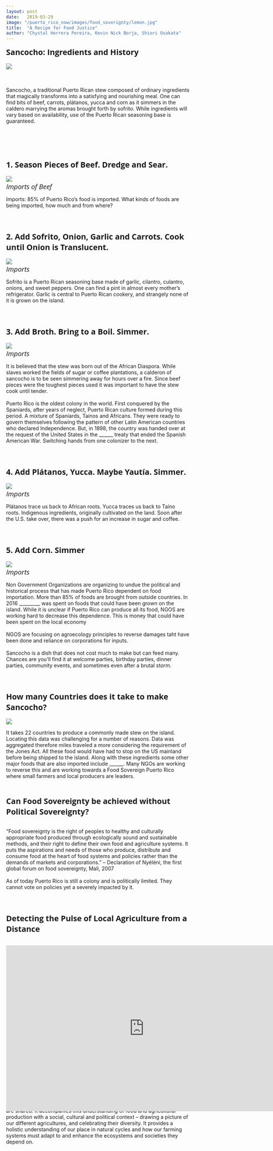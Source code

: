 ```yaml
---
layout: post
date:   2019-03-29
image: "/puerto_rico_now/images/food_soverignty/lemon.jpg"
title:  "A Recipe for Food Justice"
author: "Chystal Herrera Pereira, Kevin Nick Borja, Shiori Osakata"
---
```

<span style="font-family:'Open Sans', sans-serif; font-size:16pt;"><b>Sancocho: Ingredients and History</b></span>
<br><br>
<image src="/puerto_rico_now/images/food_soverignty/Sancocho White.png">
	<br><br><br>
	<p>
	Sancocho, a traditional Puerto Rican stew composed of ordinary ingredients that magically transforms into a satisfying and nourishing meal. One can find bits of beef, carrots, plátanos, yucca and corn as it simmers in the caldero marrying the aromas brought forth by sofrito. While ingredients will vary based on availability, use of the Puerto Rican seasoning base is guaranteed. </p><br><br><br><br>

<span style="font-family:'Open Sans', sans-serif; font-size:16pt;"><b>1. Season Pieces of Beef. Dredge and Sear. </b></span>
<br><br>
<img src="/puerto_rico_now/images/food_soverignty/03 CUMULATIVE.png"><br>
<span style="font-family:'Open Sans', sans-serif; font-size:14pt;"><i>Imports of Beef</i></span><br>
<p>Imports: 85% of Puerto Rico’s food is imported. What kinds of foods are being imported, how much and from where? </p><br><br>

<span style="font-family:'Open Sans', sans-serif; font-size:16pt;"><b>2. Add Sofrito, Onion, Garlic and Carrots. Cook until Onion is Translucent. </b></span>
<br><br>
<img src="/puerto_rico_now/images/food_soverignty/02 CUMULATIVE.png"><br>
<span style="font-family:'Open Sans', sans-serif; font-size:14pt;"><i>Imports</i></span><br>
<p>Sofrito is a Puerto Rican seasoning base made of garlic, cilantro, culantro, onions, and sweet peppers. One can find a pint in almost every mother’s refrigerator. Garlic is central to Puerto Rican cookery, and strangely none of it is grown on the island.</p><br><br>

<span style="font-family:'Open Sans', sans-serif; font-size:16pt;"><b>3. Add Broth. Bring to a Boil. Simmer. </b></span>
<br><br>
<img src="/puerto_rico_now/images/food_soverignty/01 CUMULATIVE.png"><br>
<span style="font-family:'Open Sans', sans-serif; font-size:14pt;"><i>Imports</i></span><br>
<p>It is believed that the stew was born out of the African Diaspora. While slaves worked the fields of sugar or coffee plantations, a calderon of sancocho is to be seen simmering away for hours over a fire. Since beef pieces were the toughest pieces used it was important to have the stew cook until tender. <br><br>Puerto Rico is the oldest colony in the world. First conquered by the Spaniards, after years of neglect, Puerto Rican culture formed during this period. A mixture of Spaniards, Taínos and Africans. They were ready to govern themselves following the pattern of other Latin American countries who declared Independence. But, in 1898, the country was handed over at the request of the United States in the ______ treaty that ended the Spanish American War. Switching hands from one colonizer to the next. </p><br><br>

<span style="font-family:'Open Sans', sans-serif; font-size:16pt;"><b>4. Add Plátanos, Yucca. Maybe Yautía. Simmer. </b></span>
<br><br>
<img src="/puerto_rico_now/images/food_soverignty/05 CUMULATIVE.png"><br>
<span style="font-family:'Open Sans', sans-serif; font-size:14pt;"><i>Imports</i></span><br>
<p>Plátanos trace us back to African roots. Yucca traces us back to Taíno roots. Indigenous ingredients, originally cultivated on the land. Soon after the U.S. take over, there was a push for an increase in sugar and coffee.</p><br><br>

<span style="font-family:'Open Sans', sans-serif; font-size:16pt;"><b>5. Add Corn. Simmer</b></span>
<br><br>
<img src="/puerto_rico_now/images/food_soverignty/04 CUMULATIVE.png"><br>
<span style="font-family:'Open Sans', sans-serif; font-size:14pt;"><i>Imports</i></span><br>
<p>Non Government Organizations are organizing to undue the political and historical process that has made Puerto Rico dependent on food importation. More than 85% of foods are brought from outside countries. In 2016 _________ was spent on foods that could have been grown on the island. While it is unclear if Puerto Rico can produce all its food, NGOS are working hard to decrease this dependence. This is money that could have been spent on the local economy<br><br>NGOS are focusing on agroecology principles to reverse damages taht have been done and reliance on corporations for inputs.<br><br>Sancocho is a dish that does not cost much to make but can feed many. Chances are you’ll find it at welcome parties, birthday parties, dinner parties, community events, and sometimes even after a brutal storm.</p><br><br>

<span style="font-family:'Open Sans', sans-serif; font-size:16pt;"><b>How many Countries does it take to make Sancocho?</b></span>
<br><br>
<img src="/puerto_rico_now/images/food_soverignty/Imports-GIF.gif"><br>
<p>It takes 22 countries to produce a commonly made stew on the island. Locating this data was challenging for a number of reasons. Data was aggregated therefore miles traveled a more considering the requirement of the Jones Act. All these food would have had to stop on the US mainland before being shipped to the island. Along with these ingredients some other major foods that are also imported include ______. Many NGOs are working to reverse this and are working towards a Food Sovereign Puerto Rico where small farmers and local producers are leaders.</p><br>

<span style="font-family:'Open Sans', sans-serif; font-size:16pt;"><b>Can Food Sovereignty be achieved without Political Sovereignty?
</b></span><br><br>
<p>“Food sovereignty is the right of peoples to healthy and culturally appropriate food produced through ecologically sound and sustainable methods, and their right to define their own food and agriculture systems. It puts the aspirations and needs of those who produce, distribute and consume food at the heart of food systems and policies rather than the demands of markets and corporations.” – Declaration of Nyéléni, the first global forum on food sovereignty, Mali, 2007<br><br>As of today Puerto Rico is still a colony and is politically limited. They cannot vote on policies yet a severely impacted by it. </p><br><br>

<span style="font-family:'Open Sans', sans-serif; font-size:16pt;"><b>Detecting the Pulse of Local Agriculture from a Distance</b></span><br><br>
<div style="padding:60% 0 0 0;position:relative;"><iframe src="https://shioriosa.github.io/farmmap_4/" style="position:absolute;top:0;left:0;width:150%;height:150%;" frameborder="0"></iframe></div>*Farm Profile Map*<br><br>
<span style="font-family:'Open Sans', sans-serif; font-size:14pt;"><i>Data Collection and Glorified Facebook</i></span><br>
<p>Agroecology farming is a key component in Food Sovereignty. An alternative model to current industrial farming, where small farmers Agroecology is concerned with where food comes from, how it is produced, who produces it and how knowledge and skills around food and agriculture are shared. It accompanies this understanding of food and agricultural production with a social, cultural and political context – drawing a picture of our different agricultures, and celebrating their diversity. It provides a holistic understanding of our place in natural cycles and how our farming systems must adapt to and enhance the ecosystems and societies they depend on.</p>
<br><br>



